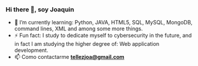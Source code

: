 ### Hi there 👋, soy Joaquin

<!--
**teljoa/teljoa** is a ✨ _special_ ✨ repository because its `README.md` (this file) appears on your GitHub profile.
-->

- 🌱 I’m currently learning: Python, JAVA, HTML5, SQL, MySQL, MongoDB, command lines, XML and among some more things.
- ⚡ Fun fact: I study to dedicate myself to cybersecurity in the future, and in fact I am studying the higher degree of: Web application development.
- 📫 Como contactarme **tellezjoa@gmail.com**


